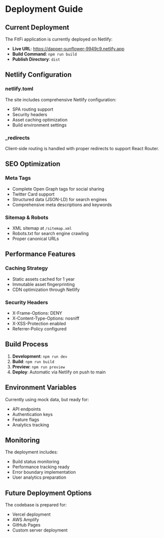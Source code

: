 # Deployment Guide

## Current Deployment

The FitFi application is currently deployed on Netlify:
- **Live URL**: https://dapper-sunflower-9949c9.netlify.app
- **Build Command**: `npm run build`
- **Publish Directory**: `dist`

## Netlify Configuration

### netlify.toml
The site includes comprehensive Netlify configuration:
- SPA routing support
- Security headers
- Asset caching optimization
- Build environment settings

### _redirects
Client-side routing is handled with proper redirects to support React Router.

## SEO Optimization

### Meta Tags
- Complete Open Graph tags for social sharing
- Twitter Card support
- Structured data (JSON-LD) for search engines
- Comprehensive meta descriptions and keywords

### Sitemap & Robots
- XML sitemap at `/sitemap.xml`
- Robots.txt for search engine crawling
- Proper canonical URLs

## Performance Features

### Caching Strategy
- Static assets cached for 1 year
- Immutable asset fingerprinting
- CDN optimization through Netlify

### Security Headers
- X-Frame-Options: DENY
- X-Content-Type-Options: nosniff
- X-XSS-Protection enabled
- Referrer-Policy configured

## Build Process

1. **Development**: `npm run dev`
2. **Build**: `npm run build`
3. **Preview**: `npm run preview`
4. **Deploy**: Automatic via Netlify on push to main

## Environment Variables

Currently using mock data, but ready for:
- API endpoints
- Authentication keys
- Feature flags
- Analytics tracking

## Monitoring

The deployment includes:
- Build status monitoring
- Performance tracking ready
- Error boundary implementation
- User analytics preparation

## Future Deployment Options

The codebase is prepared for:
- Vercel deployment
- AWS Amplify
- GitHub Pages
- Custom server deployment